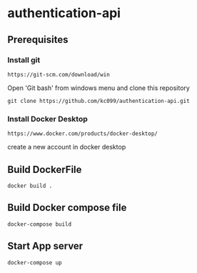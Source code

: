 # authentication-api
## Prerequisites
### Install git 
```
https://git-scm.com/download/win
```
Open 'Git bash' from windows menu and clone this repository<br />
```
git clone https://github.com/kc099/authentication-api.git
```
### Install Docker Desktop
```
https://www.docker.com/products/docker-desktop/
```
create a new account in docker desktop<br />

## Build DockerFile
```
docker build .
```
## Build Docker compose file
```
docker-compose build 
```
## Start App server
```
docker-compose up 
```
